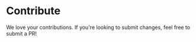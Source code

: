 # Contribute

We love your contributions.  If you're looking to submit changes, feel free to submit a PR!
